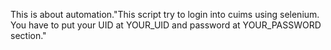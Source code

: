 This is about automation."This script try to login into cuims using selenium. You have to put your UID at YOUR_UID and password at YOUR_PASSWORD section." 
